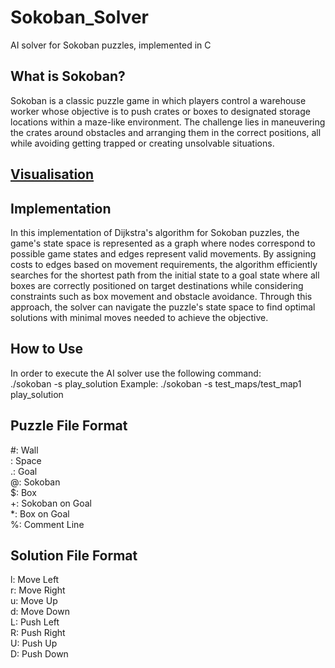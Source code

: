 # Sokoban_Solver
AI solver for Sokoban puzzles, implemented in C

## What is Sokoban?

Sokoban is a classic puzzle game in which players control a warehouse worker whose objective 
is to push crates or boxes to designated storage locations within a maze-like environment.
The challenge lies in maneuvering the crates around obstacles and arranging them in the correct 
positions, all while avoiding getting trapped or creating unsolvable situations.

## [Visualisation](https://henrykautz.com/sokoban/Sokoban.html)


## Implementation

In this implementation of Dijkstra's algorithm for Sokoban puzzles, the game's state space is 
represented as a graph where nodes correspond to possible game states and edges represent valid
movements. By assigning costs to edges based on movement requirements, the algorithm efficiently
searches for the shortest path from the initial state to a goal state where all boxes are
correctly positioned on target destinations while considering constraints such as box movement
and obstacle avoidance. Through this approach, the solver can navigate the puzzle's state space to
find optimal solutions with minimal moves needed to achieve the objective.

## How to Use

In order to execute the AI solver use the following command:<br/>
./sokoban -s <map> play_solution
Example: ./sokoban -s test_maps/test_map1 play_solution

## Puzzle File Format

#: Wall<br/>
 : Space<br/>
.: Goal<br/>
@: Sokoban<br/>
$: Box<br/>
+: Sokoban on Goal<br/>
*: Box on Goal<br/>
%: Comment Line<br/>

## Solution File Format

l: Move Left<br/>
r: Move Right<br/>
u: Move Up<br/>
d: Move Down<br/>
L: Push Left<br/>
R: Push Right<br/>
U: Push Up<br/>
D: Push Down<br/>




